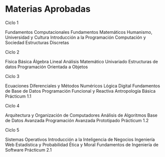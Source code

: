 # Materias Aprobadas
Ciclo 1

Fundamentos Computacionales
Fundamentos Matemáticos
Humanismo, Universidad y Cultura
Introducción a la Programación
Computación y Sociedad
Estructuras Discretas

Ciclo 2 

Física Básica
Álgebra  Lineal
Análisis Matemático Univariado
Estructuras de datos
Programación Orientada a Objetos

Ciclo 3

Ecuaciones Diferenciales y Métodos Numéricos
Lógica Digital
Fundamentos de Base de Datos
Programación Funcional y Reactiva
Antropología Básica
Prácticum 1.1

Ciclo 4

Arquitectura y Organización de Computadores
Análisis de Algoritmos
Base de Datos Avanzada
Programación Avanzada
Prototipado
Prácticum 1.2

Ciclo 5

Sistemas Operativos
Introducción a la Inteligencia de Negocios
Ingeniería Web
Estadística y Probabilidad
Ética y Moral
Fundamentos de Ingeniería de Software
Prácticum 2.1